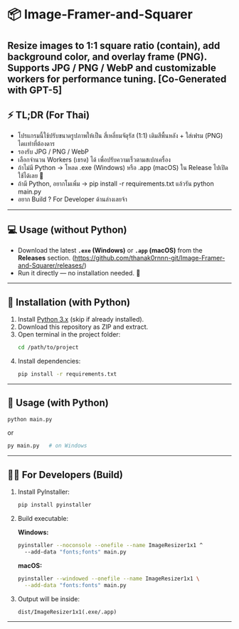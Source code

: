 # 📦 Image-Framer-and-Squarer
Resize images to **1:1 square ratio (contain)**, add background color, and overlay frame (PNG).  
Supports **JPG / PNG / WebP** and customizable **workers** for performance tuning.
**[Co-Generated with GPT-5]**
---
## ⚡ TL;DR (For Thai)
* โปรแกรมนี้ใช้ปรับขนาดรูปภาพให้เป็น สี่เหลี่ยมจัตุรัส (1:1) เติมสีพื้นหลัง + ใส่เฟรม (PNG) ไดเเท่าที่ต้องดาร
* รองรับ JPG / PNG / WebP
* เลือกจำนวน Workers (เธรด) ได้ เพื่อปรับความเร็วตามสเปกเครื่อง
* ถ้าไม่มี Python → โหลด .exe (Windows) หรือ .app (macOS) ใน Release ไปเปิดใช้ได้เลย 🎉
* ถ้ามี Python, อยากโมเพิ่ม → pip install -r requirements.txt แล้วรัน python main.py
* อยาก Build ? For Developer ด้านล่างเลยจ้า
---
## 💻 Usage (without Python)
- Download the latest **`.exe` (Windows)** or **`.app` (macOS)** from the **Releases** section.
  (https://github.com/thanak0rnnn-git/Image-Framer-and-Squarer/releases/)
- Run it directly — no installation needed. 🎉
---
## 🔧 Installation (with Python)
1. Install [Python 3.x](https://www.python.org/downloads/) (skip if already installed).  
2. Download this repository as ZIP and extract.  
3. Open terminal in the project folder:  
   ```bash
   cd /path/to/project
   ```  
4. Install dependencies:  
   ```bash
   pip install -r requirements.txt
   ```

---

## 🚀 Usage (with Python)
```bash
python main.py
```
or
```bash
py main.py   # on Windows
```

---

## 👨‍💻 For Developers (Build)
1. Install PyInstaller:
   ```bash
   pip install pyinstaller
   ```
2. Build executable:

   **Windows:**
   ```bash
   pyinstaller --noconsole --onefile --name ImageResizer1x1 ^
     --add-data "fonts;fonts" main.py
   ```

   **macOS:**
   ```bash
   pyinstaller --windowed --onefile --name ImageResizer1x1 \
     --add-data "fonts:fonts" main.py
   ```

3. Output will be inside:
   ```
   dist/ImageResizer1x1(.exe/.app)
   ```

---

